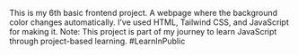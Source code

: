 This is my 6th basic frontend project.
A webpage where the background color changes automatically.
I’ve used HTML, Tailwind CSS, and JavaScript for making it.
Note: This project is part of my journey to learn JavaScript through project-based learning.
#LearnInPublic
